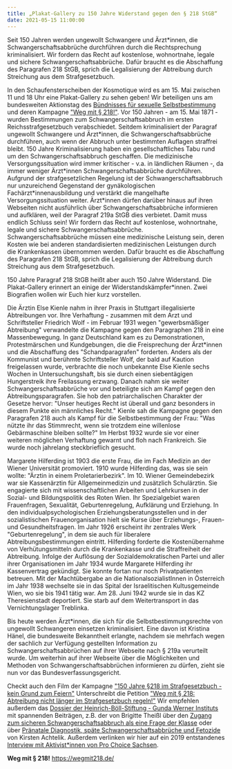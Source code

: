 ```yaml
---
title: „Plakat-Gallery zu 150 Jahre Widerstand gegen den § 218 StGB“
date: 2021-05-15 11:00:00
---
```

Seit 150 Jahren werden ungewollt Schwangere und Ärzt\*innen, die Schwangerschaftsabbrüche durchführen durch die Rechtsprechung kriminalisiert. 
Wir fordern das Recht auf kostenlose, wohnortnahe, legale und sichere Schwangerschaftsabbrüche. Dafür braucht es die Abschaffung des Paragrafen 218 StGB, 
sprich die Legalisierung der Abtreibung durch Streichung aus dem Strafgesetzbuch.  

In den Schaufensterscheiben der Kosmotique wird es am 15. Mai zwischen 11 und 18 Uhr eine Plakat-Gallery zu sehen geben! Wir beteiligen uns am bundesweiten 
Aktionstag des [Bündnisses für sexuelle Selbstbestimmung](https://www.sexuelle-selbstbestimmung.de) und deren Kampagne ["Weg mit § 218!"](https://wegmit218.de/). 
Vor 150 Jahren - am 15. Mai 1871 - wurden Bestimmungen zum Schwangerschaftsabbruch im ersten Reichsstrafgesetzbuch verabschiedet. Seitdem kriminalisiert 
der Paragraf ungewollt Schwangere und Ärzt\*innen, die Schwangerschaftsabbrüche durchführen, auch wenn der Abbruch unter bestimmten Auflagen straffrei bleibt. 
150 Jahre Kriminalisierung haben ein gesellschaftliches Tabu rund um den Schwangerschaftsabbruch geschaffen. Die medizinische Versorgungssituation wird immer 
kritischer - v.a. in ländlichen Räumen -, da immer weniger Ärzt\*innen Schwangerschaftsabbrüche durchführen. Aufgrund der strafgesetzlichen Regelung ist der 
Schwangerschaftsabbruch nur unzureichend Gegenstand der gynäkologischen Fachärzt\*innenausbildung und verstärkt die mangelhafte Versorgungssituation weiter. 
Ärzt\*innen dürfen darüber hinaus auf ihren Webseiten nicht ausführlich über Schwangerschaftsabbrüche informieren und aufklären, weil der Paragraf 219a StGB 
dies verbietet. 
Damit muss endlich Schluss sein! Wir fordern das Recht auf kostenlose, wohnortnahe, legale und sichere Schwangerschaftsabbrüche. 
Schwangerschaftsabbrüche müssen eine medizinische Leistung sein, deren Kosten wie bei anderen standardisierten medizinischen Leistungen durch 
die Krankenkassen übernommen werden. Dafür braucht es die Abschaffung des Paragrafen 218 StGB, sprich die Legalisierung der Abtreibung durch Streichung aus 
dem Strafgesetzbuch.

150 Jahre Paragraf 218 StGB heißt aber auch 150 Jahre Widerstand. Die Plakat-Gallery erinnert an einige der Widerstandskämpfer\*innen. 
Zwei Biografien wollen wir Euch hier kurz vorstellen.

Die Ärztin Else Kienle nahm in ihrer Praxis in Stuttgart illegalisierte Abtreibungen vor. Ihre Verhaftung - zusammen mit dem Arzt und Schriftsteller Friedrich Wolf - 
im Februar 1931 wegen "gewerbsmäßiger Abtreibung" verwandelte die Kampagne gegen den Paragraphen 218 in eine Massenbewegung. In ganz Deutschland kam es zu 
Demonstrationen, Protestmärschen und Kundgebungen, die die Freisprechung der Ärzt\*innen und die Abschaffung des "Schandparagrafen" forderten. Anders als 
der Kommunist und berühmte Schriftsteller Wolf, der bald auf Kaution freigelassen wurde, verbrachte die noch unbekannte Else Kienle sechs Wochen in Untersuchungshaft, 
bis sie durch einen siebentägigen Hungerstreik ihre Freilassung erzwang. Danach nahm sie weiter Schwangerschaftsabbrüche vor und beteiligte sich am Kampf gegen den 
Abtreibungsparagrafen. Sie hob den patriarchalischen Charakter der Gesetze hervor: "Unser heutiges Recht ist überall und ganz besonders in diesem Punkte ein 
männliches Recht." Kienle sah die Kampagne gegen den Paragrafen 218 auch als Kampf für die Selbstbestimmung der Frau: "Was nützte ihr das Stimmrecht, wenn sie 
trotzdem eine willenlose Gebärmaschine bleiben sollte?" 
Im Herbst 1932 wurde sie vor einer weiteren möglichen Verhaftung gewarnt und floh nach Frankreich. Sie wurde noch jahrelang steckbrieflich gesucht. 

Margarete Hilferding ist 1903 die erste Frau, die im Fach Medizin an der Wiener Universität promoviert. 1910 wurde Hilferding das, was sie sein wollte: 
"Ärztin in einem Proletarierbezirk". Im 10. Wiener Gemeindebezirk war sie Kassenärztin für Allgemeinmedizin und zusätzlich Schulärztin. Sie engagierte sich 
mit wissenschaftlichen Arbeiten und Lehrkursen in der Sozial- und Bildungspolitik des Roten Wien. Ihr Spezialgebiet waren Frauenfragen, Sexualität, Geburtenregelung, 
Aufklärung und Erziehung. In den individualpsychologischen Erziehungsberatungsstellen und in der sozialistischen Frauenorganisation hielt sie Kurse über Erziehungs-, 
Frauen- und Gesundheitsfragen. Im Jahr 1926 erscheint ihr zentrales Werk "Geburtenregelung", in dem sie auch für liberalere Abtreibungsbestimmungen eintritt.
Hilferding forderte die Kostenübernahme von Verhütungsmitteln durch die Krankenkasse und die Straffreiheit der Abtreibung. Infolge der Auflösung der Sozialdemokratischen 
Partei und aller ihrer Organisationen im Jahr 1934 wurde Margarete Hilferding ihr Kassenvertrag gekündigt. Sie konnte fortan nur noch Privatpatienten betreuen. 
Mit der Machtübergabe an die NationalsozialistInnen in Österreich im Jahr 1938 wechselte sie in das Spital der Israelitischen Kultusgemeinde Wien, wo sie bis 1941 
tätig war. Am 28. Juni 1942 wurde sie in das KZ Theresienstadt deportiert. Sie starb auf dem Weitertransport in das Vernichtungslager Treblinka. 

Bis heute werden Ärzt\*innen, die sich für die Selbstbestimmungsrechte von ungewollt Schwangeren einsetzen kriminalisiert. Eine davon ist Kristina Hänel, 
die bundesweite Bekanntheit erlangte, nachdem sie mehrfach wegen der sachlich zur Verfügung gestellten Information zu Schwangerschaftsabbrüchen auf ihrer 
Webseite nach § 219a verurteilt wurde. Um weiterhin auf ihrer Webseite über die Möglichkeiten und Methoden von Schwangerschaftsabbrüchen informieren zu dürfen, 
zieht sie nun vor das Bundesverfassungsgericht.

Checkt auch den Film der Kampagne ["150 Jahre §218 im Strafgesetzbuch - kein Grund zum Feiern"](https://www.youtube.com/watch?v=BA1ItlTnAyU)
Unterschreibt die Petition ["Weg mit § 218: Abtreibung nicht länger im Strafgesetzbuch regeln!"](https://www.change.org/p/alle-demokratische-parteien-abtreibung-nicht-l%C3%A4nger-im-strafgesetzbuch-regeln)
Wir empfehlen außerdem das [Dossier der Heinrich-Böll-Stiftung - Gunda Werner Instituts](https://www.gwi-boell.de/de/150-jahrestag-des-ss218) mit spannenden Beiträgen, 
z.B. der von Brigitte Theißl über den [Zugang zum sicheren Schwangerschaftsabbruch als eine Frage der Klasse](https://www.gwi-boell.de/de/2021/05/06/klassenkampf-im-uterus) 
oder über [Pränatale Diagnostik, späte Schwangerschaftsabbrüche und Fetozide](https://www.gwi-boell.de/de/2021/05/10/leerstellen-diskutieren-und-regeln) von Kirsten Achtelik. 
Außerdem verlinken wir hier auf ein 2019 entstandenes [Interview mit Aktivist\*innen von Pro Choice Sachsen](https://weiterdenken.de/de/2019/10/19/feministische-kaempfe-fuer-reproduktive-rechte-weltweit).

**Weg mit § 218!** https://wegmit218.de/
